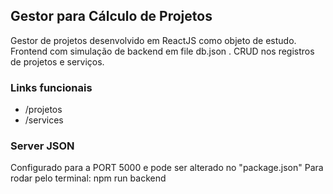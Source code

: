 ## Gestor para Cálculo de Projetos

Gestor de projetos desenvolvido em ReactJS como objeto de estudo.
Frontend com simulação de backend em file db.json . 
CRUD nos registros de projetos e serviços.  

### Links funcionais
- /projetos
- /services  

### Server JSON 
Configurado para a PORT 5000 e pode ser alterado no "package.json"
Para rodar pelo terminal:  npm run backend 





